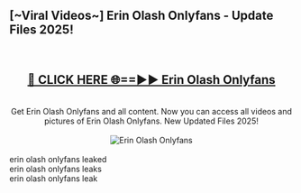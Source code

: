 <h2>[~Viral Videos~] Erin Olash Onlyfans - Update Files 2025!</h2>
<br>
<div align="center">
<h2><a href="https://betterlinks.top/A2PfLJ" rel="nofollow">🔴 CLICK HERE 🌐==►► Erin Olash Onlyfans</a></h2>
<br>
Get Erin Olash Onlyfans and all content. Now you can access all videos and pictures of Erin Olash Onlyfans. New Updated Files 2025!
<br>
<br>
<a href="https://betterlinks.top/A2PfLJ" rel="nofollow" data-target="animated-image.originalLink"><img src="https://i.ibb.co.com/WyWwxjT/player-gif2.gif" alt="Erin Olash Onlyfans" style="max-width: 100%; display: inline-block;" data-target="animated-image.originalImage"></a>
</div>
<br>
erin olash onlyfans leaked<br>
erin olash onlyfans leaks<br>
erin olash onlyfans leak